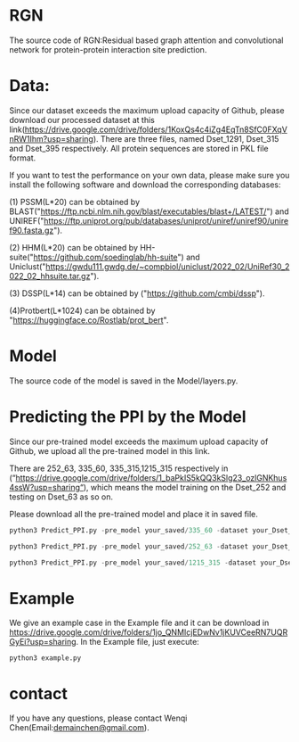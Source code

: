 

# RGN

The source code of RGN:Residual based graph attention and convolutional network for protein-protein interaction site prediction.

# Data:

Since our dataset exceeds the maximum upload capacity of Github, please download our processed dataset at this link(https://drive.google.com/drive/folders/1KoxQs4c4iZg4EqTn8SfC0FXqVnRW1Ihm?usp=sharing).
There are three files, named Dset_1291, Dset_315 and Dset_395 respectively.
All protein sequences are stored in PKL file format.

If you want to test the performance on your own data, please make sure you install the following software and download the corresponding databases:

(1) PSSM(L*20) can be obtained by BLAST("https://ftp.ncbi.nlm.nih.gov/blast/executables/blast+/LATEST/") and UNIREF("https://ftp.uniprot.org/pub/databases/uniprot/uniref/uniref90/uniref90.fasta.gz").

(2) HHM(L*20) can be obtained by HH-suite("https://github.com/soedinglab/hh-suite") and 	Uniclust("https://gwdu111.gwdg.de/~compbiol/uniclust/2022_02/UniRef30_2022_02_hhsuite.tar.gz").

(3) DSSP(L*14) can be obtained by ("https://github.com/cmbi/dssp").

(4)Protbert(L*1024) can be obtained by "https://huggingface.co/Rostlab/prot_bert".



# Model

The source code of the model is saved in the Model/layers.py. 

# Predicting the PPI by the Model

Since our pre-trained model exceeds the maximum upload capacity of Github, we upload all the pre-trained model in this link. 

There are 252_63, 335_60, 335_315,1215_315 respectively in (“https://drive.google.com/drive/folders/1_baPkIS5kQQ3kSlg23_ozlGNKhus4ssW?usp=sharing“), which means the model training on the Dset_252 and testing on Dset_63 as so on.

Please download all the pre-trained model and place it in saved file.

```python
python3 Predict_PPI.py -pre_model your_saved/335_60 -dataset your_Dset_60
```

```python
python3 Predict_PPI.py -pre_model your_saved/252_63 -dataset your_Dset_63
```

```python
python3 Predict_PPI.py -pre_model your_saved/1215_315 -dataset your_Dset_315
```

# Example

We give an example case in the Example file and it can be download in https://drive.google.com/drive/folders/1jo_QNMIcjEDwNv1jKUVCeeRN7UQRGyEi?usp=sharing.
In the Example file, just execute:
```
python3 example.py 
```



# contact

If you have any questions, please contact Wenqi Chen(Email:[demainchen@gmail.com](mailto:demainchen@gmail.com)).
